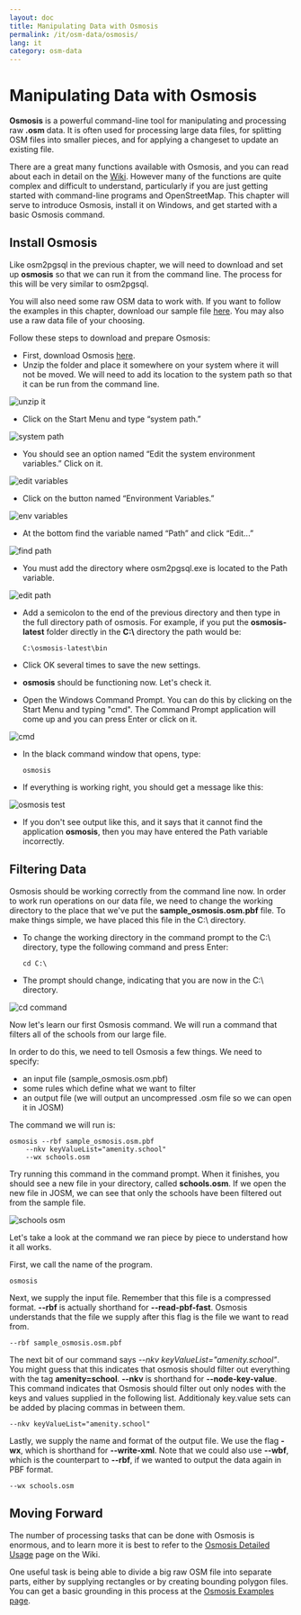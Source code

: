 ```yaml
---
layout: doc
title: Manipulating Data with Osmosis
permalink: /it/osm-data/osmosis/
lang: it
category: osm-data
---
```


Manipulating Data with Osmosis
===============================
**Osmosis** is a powerful command-line tool for manipulating and processing raw **.osm** data.
It is often used for processing large data files, for splitting OSM files into smaller pieces,
and for applying a changeset to update an existing file.

There are a great many functions available with Osmosis, and you can read about each in detail
on the [Wiki](http://wiki.openstreetmap.org/wiki/Osmosis/Detailed_Usage_0.41). However many of the
functions are quite complex and difficult to understand, particularly if you are just getting
started with command-line programs and OpenStreetMap. This chapter will serve to introduce
Osmosis, install it on Windows, and get started with a basic Osmosis command.

Install Osmosis
----------------
Like osm2pgsql in the previous chapter, we will need to download and set up **osmosis** so that
we can run it from the command line. The process for this will be very similar to osm2pgsql.

You will also need some raw OSM data to work with. If you want to follow the examples in this
chapter, download our sample file [here](/files/sample_osmosis.osm.pbf). You may also use a raw
data file of your choosing.

Follow these steps to download and prepare Osmosis:

-	First, download Osmosis [here](https://github.com/openstreetmap/osmosis/releases/latest).
-	Unzip the folder and place it somewhere on your system where it will not be moved. We will need
	to add its location to the system path so that it can be run from the command line.

![unzip it][]

-	Click on the Start Menu and type “system path.”

![system path][]

-	You should see an option named “Edit the system environment variables.”  Click on it.

![edit variables][]

-	Click on the button named “Environment Variables.”

![env variables][]

-	At the bottom find the variable named “Path” and click “Edit...”

![find path][]

-	You must add the directory where osm2pgsql.exe is located to the Path variable.

![edit path][]

-	Add a semicolon to the end of the previous directory and then type in the full
	directory path of osmosis.  For example, if you put the **osmosis-latest** folder
	directly in the **C:\\** directory the path would be:
	
		C:\osmosis-latest\bin

-	Click OK several times to save the new settings.
-	**osmosis** should be functioning now. Let's check it.
-	Open the Windows Command Prompt. You can do this by clicking on the Start Menu and typing
	"cmd". The Command Prompt application will come up and you can press Enter or click on it.

![cmd][]

-	In the black command window that opens, type:

		osmosis

-	If everything is working right, you should get a message like this:

![osmosis test][]

-	If you don't see output like this, and it says that it cannot find the application
	**osmosis**, then you may have entered the Path variable incorrectly.

Filtering Data
---------------
Osmosis should be working correctly from the command line now. In order to work run operations
on our data file, we need to change the working directory to the place that we've put the
**sample_osmosis.osm.pbf** file. To make things simple, we have placed this file in the C:\ directory.

-	To change the working directory in the command prompt to the C:\ directory, type the following
	command and press Enter:

		cd C:\

-	The prompt should change, indicating that you are now in the C:\ directory.

![cd command][]

Now let's learn our first Osmosis command. We will run a command that filters all of the
schools from our large file.

In order to do this, we need to tell Osmosis a few things. We need to specify:

-	an input file (sample_osmosis.osm.pbf)
-	some rules which define what we want to filter
-	an output file (we will output an uncompressed .osm file so we can open
	it in JOSM)

The command we will run is:

	osmosis --rbf sample_osmosis.osm.pbf
		--nkv keyValueList="amenity.school"
		--wx schools.osm

Try running this command in the command prompt. When it finishes, you should see a new file in
your directory, called **schools.osm**. If we open the new file in JOSM, we can see that
only the schools have been filtered out from the sample file.

![schools osm][]

Let's take a look at the command we ran piece by piece to understand how it all works.

First, we call the name of the program.

	osmosis

Next, we supply the input file. Remember that this file is a compressed format.  **--rbf**
is actually shorthand for **--read-pbf-fast**. Osmosis understands that the file we supply
after this flag is the file we want to read from.

	--rbf sample_osmosis.osm.pbf

The next bit of our command says *--nkv keyValueList="amenity.school"*. You might guess that
this indicates that osmosis should filter out everything with the tag **amenity=school**. **--nkv**
is shorthand for **--node-key-value**. This command indicates that Osmosis should filter out only nodes
with the keys and values supplied in the following list. Additionaly key.value sets can be added by placing
commas in between them.

	--nkv keyValueList="amenity.school"

Lastly, we supply the name and format of the output file. We use the flag **-wx**, which is shorthand
for **--write-xml**. Note that we could also use **--wbf**, which is the counterpart to **--rbf**, if we
wanted to output the data again in PBF format.

	--wx schools.osm

Moving Forward
---------------
The number of processing tasks that can be done with Osmosis is enormous, and to learn more it
is best to refer to the [Osmosis Detailed Usage](http://wiki.openstreetmap.org/wiki/Osmosis/Detailed_Usage_0.43)
page on the Wiki.

One useful task is being able to divide a big raw OSM file into separate parts, either by supplying
rectangles or by creating bounding polygon files. You can get a basic grounding in this process
at the [Osmosis Examples page](http://wiki.openstreetmap.org/wiki/Osmosis/Examples).

[unzip it]: /images/osm-data/unzip-it.png
[system path]: /images/osm-data/system-path.png
[edit variables]: /images/osm-data/edit-environment-variables.png
[env variables]: /images/osm-data/environment-variables.png
[find path]: /images/osm-data/find-path.png
[edit path]: /images/osm-data/edit-path-variable.png
[cmd]: /images/osm-data/cmd.png
[osmosis test]: /images/osm-data/osmosis-test.png
[cd command]: /images/osm-data/cd-command.png
[schools osm]: /images/osm-data/schools-osm.png



